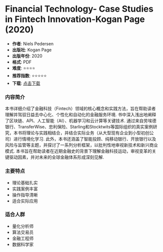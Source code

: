 # Financial Technology- Case Studies in Fintech Innovation-Kogan Page (2020)

- **作者**: Niels Pedersen
- **出版社**: Kogan Page
- **出版年份**: 2020
- **格式**: PDF
- **难度**: ⭐⭐⭐⭐
- **推荐指数**: ⭐⭐⭐⭐⭐
- **下载**: [点击下载](https://quant-wiki.com/pdf/Financial%20Technology_%20Case%20Studies%20in%20Fintech%20Innovation-Kogan%20Page%20%282020%29.pdf)

### 内容简介

本书详细介绍了金融科技（Fintech）领域的核心概念和实践方法，旨在帮助读者理解并驾驭日益去中心化、个性化和自动化的金融服务环境. 书中深入浅出地阐释了区块链、API、人工智能（AI）、机器学习和云计算等关键技术. 通过来自劳埃德银行、TransferWise、忠利保险、Starling和Stocktwits等国际组织的真实案例研究，本书将理论与实践相结合，并结合实际业务（从大型现有企业到小型初创公司）进行情境化学习. 此外，本书还涵盖了智能投顾、纯移动银行、开放银行以及风险与监管等主题，并探讨了一系列分析框架，以批判性地审视新技术和新兴商业模式. 本书旨在帮助读者在近期金融史的背景下理解金融科技运动，审视变革的关键驱动因素，并对未来的全球金融体系形成深刻见解.

### 主要特点

- 理论基础扎实
- 实践案例丰富
- 操作指导清晰
- 适合实际应用

### 适合人群

- 量化分析师
- 算法交易员
- 金融工程师
- 数据科学家